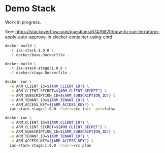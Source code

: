 # Demo Stack

Work in progress.

See: https://stackoverflow.com/questions/67476870/how-to-run-terraform-apply-auto-approve-in-docker-container-using-cmd

```bash
docker build \
  -t iac-stack:1.0.0 \
  -f docker/base.Dockerfile .

docker build \
  -t iac-stack-stage:1.0.0 \
  -f docker/stage.Dockerfile .

docker run \
  -e ARM_CLIENT_ID=${ARM_CLIENT_ID?} \
  -e ARM_CLIENT_SECRET=${ARM_CLIENT_SECRET?} \
  -e ARM_SUBSCRIPTION_ID=${ARM_SUBSCRIPTION_ID?} \
  -e ARM_TENANT_ID=${ARM_TENANT_ID?} \
  -e ARM_ACCESS_KEY=${ARM_ACCESS_KEY?} \
  iac-stack-stage:1.0.0 -chdir=src init -get=false 

docker run \
  -e ARM_CLIENT_ID=${ARM_CLIENT_ID?} \
  -e ARM_CLIENT_SECRET=${ARM_CLIENT_SECRET?} \
  -e ARM_SUBSCRIPTION_ID=${ARM_SUBSCRIPTION_ID?} \
  -e ARM_TENANT_ID=${ARM_TENANT_ID?} \
  -e ARM_ACCESS_KEY=${ARM_ACCESS_KEY?} \
  iac-stack-stage:1.0.0 -chdir=src plan
```
